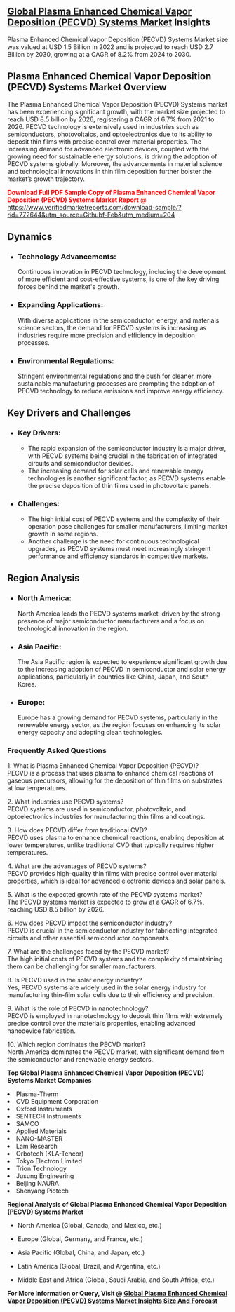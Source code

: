<h2><a href="https://www.verifiedmarketreports.com/download-sample/?rid=772644&amp;utm_source=Githubf&amp;utm_medium=204" target="_blank">Global Plasma Enhanced Chemical Vapor Deposition (PECVD) Systems Market</a> Insights</h2><p>Plasma Enhanced Chemical Vapor Deposition (PECVD) Systems Market size was valued at USD 1.5 Billion in 2022 and is projected to reach USD 2.7 Billion by 2030, growing at a CAGR of 8.2% from 2024 to 2030.</p><p> <h2>Plasma Enhanced Chemical Vapor Deposition (PECVD) Systems Market Overview</h2> <p>The Plasma Enhanced Chemical Vapor Deposition (PECVD) Systems market has been experiencing significant growth, with the market size projected to reach USD 8.5 billion by 2026, registering a CAGR of 6.7% from 2021 to 2026. PECVD technology is extensively used in industries such as semiconductors, photovoltaics, and optoelectronics due to its ability to deposit thin films with precise control over material properties. The increasing demand for advanced electronic devices, coupled with the growing need for sustainable energy solutions, is driving the adoption of PECVD systems globally. Moreover, the advancements in material science and technological innovations in thin film deposition further bolster the market’s growth trajectory. <p><p><span class=""><span style="color: #ff0000;"><strong>Download Full PDF Sample Copy of Plasma Enhanced Chemical Vapor Deposition (PECVD) Systems Market Report</strong> @ </span><a href="https://www.verifiedmarketreports.com/download-sample/?rid=772644&amp;utm_source=Githubf-Feb&amp;utm_medium=204" target="_blank">https://www.verifiedmarketreports.com/download-sample/?rid=772644&amp;utm_source=Githubf-Feb&amp;utm_medium=204</a></span></p></p> <h2>Dynamics</h2> <ul> <li><h3>Technology Advancements:</h3> Continuous innovation in PECVD technology, including the development of more efficient and cost-effective systems, is one of the key driving forces behind the market's growth.</li> <li><h3>Expanding Applications:</h3> With diverse applications in the semiconductor, energy, and materials science sectors, the demand for PECVD systems is increasing as industries require more precision and efficiency in deposition processes.</li> <li><h3>Environmental Regulations:</h3> Stringent environmental regulations and the push for cleaner, more sustainable manufacturing processes are prompting the adoption of PECVD technology to reduce emissions and improve energy efficiency.</li> </ul> <h2>Key Drivers and Challenges</h2> <ul> <li><h3>Key Drivers:</h3> <ul> <li>The rapid expansion of the semiconductor industry is a major driver, with PECVD systems being crucial in the fabrication of integrated circuits and semiconductor devices.</li> <li>The increasing demand for solar cells and renewable energy technologies is another significant factor, as PECVD systems enable the precise deposition of thin films used in photovoltaic panels.</li> </ul> </li> <li><h3>Challenges:</h3> <ul> <li>The high initial cost of PECVD systems and the complexity of their operation pose challenges for smaller manufacturers, limiting market growth in some regions.</li> <li>Another challenge is the need for continuous technological upgrades, as PECVD systems must meet increasingly stringent performance and efficiency standards in competitive markets.</li> </ul> </li> </ul> <h2>Region Analysis</h2> <ul> <li><h3>North America:</h3> North America leads the PECVD systems market, driven by the strong presence of major semiconductor manufacturers and a focus on technological innovation in the region.</li> <li><h3>Asia Pacific:</h3> The Asia Pacific region is expected to experience significant growth due to the increasing adoption of PECVD in semiconductor and solar energy applications, particularly in countries like China, Japan, and South Korea.</li> <li><h3>Europe:</h3> Europe has a growing demand for PECVD systems, particularly in the renewable energy sector, as the region focuses on enhancing its solar energy capacity and adopting clean technologies.</li> </ul> <h3>Frequently Asked Questions</h3> <p>1. What is Plasma Enhanced Chemical Vapor Deposition (PECVD)?<br> PECVD is a process that uses plasma to enhance chemical reactions of gaseous precursors, allowing for the deposition of thin films on substrates at low temperatures.</p> <p>2. What industries use PECVD systems? <br> PECVD systems are used in semiconductor, photovoltaic, and optoelectronics industries for manufacturing thin films and coatings.</p> <p>3. How does PECVD differ from traditional CVD? <br> PECVD uses plasma to enhance chemical reactions, enabling deposition at lower temperatures, unlike traditional CVD that typically requires higher temperatures.</p> <p>4. What are the advantages of PECVD systems? <br> PECVD provides high-quality thin films with precise control over material properties, which is ideal for advanced electronic devices and solar panels.</p> <p>5. What is the expected growth rate of the PECVD systems market? <br> The PECVD systems market is expected to grow at a CAGR of 6.7%, reaching USD 8.5 billion by 2026.</p> <p>6. How does PECVD impact the semiconductor industry? <br> PECVD is crucial in the semiconductor industry for fabricating integrated circuits and other essential semiconductor components.</p> <p>7. What are the challenges faced by the PECVD market? <br> The high initial costs of PECVD systems and the complexity of maintaining them can be challenging for smaller manufacturers.</p> <p>8. Is PECVD used in the solar energy industry? <br> Yes, PECVD systems are widely used in the solar energy industry for manufacturing thin-film solar cells due to their efficiency and precision.</p> <p>9. What is the role of PECVD in nanotechnology? <br> PECVD is employed in nanotechnology to deposit thin films with extremely precise control over the material’s properties, enabling advanced nanodevice fabrication.</p> <p>10. Which region dominates the PECVD market? <br> North America dominates the PECVD market, with significant demand from the semiconductor and renewable energy sectors.</p> </p><p><strong>Top Global Plasma Enhanced Chemical Vapor Deposition (PECVD) Systems Market Companies</strong></p><div data-test-id=""><p><li>Plasma-Therm</li><li> CVD Equipment Corporation</li><li> Oxford Instruments</li><li> SENTECH Instruments</li><li> SAMCO</li><li> Applied Materials</li><li> NANO-MASTER</li><li> Lam Research</li><li> Orbotech (KLA-Tencor)</li><li> Tokyo Electron Limited</li><li> Trion Technology</li><li> Jusung Engineering</li><li> Beijing NAURA</li><li> Shenyang Piotech</li></p><div><strong>Regional Analysis of&nbsp;Global Plasma Enhanced Chemical Vapor Deposition (PECVD) Systems Market</strong></div><ul><li dir="ltr"><p dir="ltr">North America&nbsp;(Global, Canada, and Mexico, etc.)</p></li><li dir="ltr"><p dir="ltr">Europe (Global, Germany, and France, etc.)</p></li><li dir="ltr"><p dir="ltr">Asia Pacific&nbsp;(Global, China, and Japan, etc.)</p></li><li dir="ltr"><p dir="ltr">Latin America&nbsp;(Global, Brazil, and Argentina, etc.)</p></li><li dir="ltr">Middle East and Africa&nbsp;(Global, Saudi Arabia, and South Africa, etc.)</li></ul><p><strong>For More Information or Query, Visit @&nbsp;</strong><strong><a href="https://www.verifiedmarketreports.com/product/plasma-enhanced-chemical-vapor-deposition-pecvd-systems-market/?utm_source=Githubf&amp;utm_medium=204" target="_blank">Global Plasma Enhanced Chemical Vapor Deposition (PECVD) Systems Market Insights Size And Forecast</a></strong></p></div>

